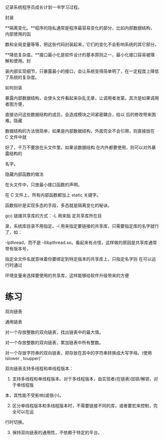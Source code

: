 记录系统程序员成长计划一书学习过程。





封装

**隔离变化。**程序的隐私通常是程序最容易变化的部分，比如内部数据结构，内部使用的函 

数和全局变量等等，把这些代码封装起来，它们的变化不会影响系统的其它部分。

**降低复杂度。**接口最小化是软件设计的基本原则之一，最小化接口容易被理解和使用。封 

装内部实现细节，只暴露最小的接口，会让系统变得简单明了，在一定程度上降低了系统的复杂度。

如何封装

暴露内部数据结构，会使头文件看起来杂乱无章，让调用者发蒙。其次是如果调用者图方便， 

直接访问这些数据结构的成员，会造成模块之间紧密耦合，给以 后的修改带来困难。隐藏

数据结构的方法很简单，如果是内部数据结构，外面完全不会引用，则直接放在 C 文件中就

好了，千万不要放在头文件里。如果该数据结构 在内外都要使用，则可以对外暴露结构的 

名字。



隐藏内部函数的做法

在头文件中，只放最小接口函数的声明。

在 C 文件上，所有内部函数都加上 static 关键字。

函数指针是实现多态的手段，多态就是隔离变化的秘诀。



gcc 链接共享库的方式：-L 用来指 定共享库所在目

录，系统库目录不用指定。-l 用来指定要链接的共享库，只需要指定库的名字就行了，如：

-lpthread，而不是 -llibpthread.so。看起来有点怪，这样做的原因是共享库通常带有版本号，

指定全文件名就意味着你要绑定到特定版本的共享库上，只指定名字则 在可以运行时通过

环境变量来选择要使用的共享库，这样能够给软件升级带来的方便



# 练习



双向链表

通用链表



对一个存放整数的双向链表，找出链表中的最大值。

对一个存放整数的双向链表，累加链表中所有整数。

对一个存放字符串的双向链表，把存放在其中的字符串转换成大写字母。(使用islower , toupper)'



双向链表支持多线程和单线程版本：

1. 支持多线程和单线程版本。对于多线程版本，由实现者(在链表)加锁/解锁，对于单线程版

本，其性能不受影响(或很小)。

2.  区分单线程版本和多线程版本时，不需要链接不同的库，或者要宏来控制，完全可以在运

行时切换。

3. 保持双向链表的通用性，不依赖于特定的平台。





